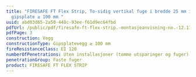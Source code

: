 ```yaml
---
title: "FIRESAFE FT Flex Strip, To-sidig vertikal fuge i bredde 25 mm i
  gipsplate ≥ 100 mm "
uuid: abd03d65-2a50-448c-93ee-f61d9ec64fbd
pdfUrl: /public/pdf/firesafe-ft-flex-strip.-montasjeanvisning-no.-12.11.2019.pdf
pdfPage: 3
construction: Vegg
constructionType: Gipsplatevegg ≥ 100 mm
fireResistanceClass: EI 120
numberOfPenetrations: Uten installasjoner (tomme utsparinger og fuger)
penetrationGroup: Faste fuger
product: FIRESAFE FT FLEX STRIP
---
```

